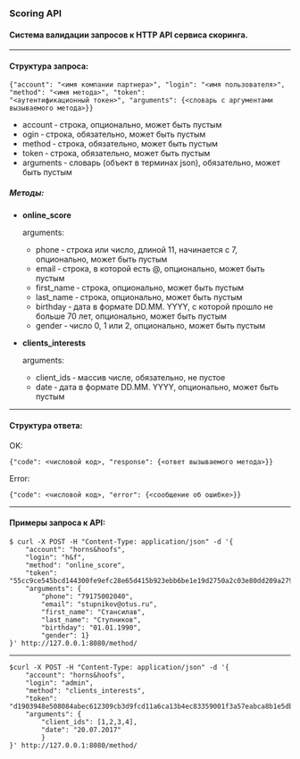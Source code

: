 ### Scoring API
#### Система валидации запросов к HTTP API сервиса скоринга.
***
#### Cтруктура запроса:

    {"account": "<имя компании партнера>", "login": "<имя пользователя>", "method": "<имя метода>", "token":
    "<аутентификационный токен>", "arguments": {<словарь с аргументами вызываемого метода>}}

* account ‐ строка, опционально, может быть пустым
* ogin ‐ строка, обязательно, может быть пустым
* method ‐ строка, обязательно, может быть пустым
* token ‐ строка, обязательно, может быть пустым
* arguments ‐ словарь (объект в терминах json), обязательно, может быть пустым


##### Методы:

- **online_score**

    arguments:
    * phone ‐ строка или число, длиной 11, начинается с 7, опционально, может быть пустым
    * email ‐ строка, в которой есть @, опционально, может быть пустым
    * first_name ‐ строка, опционально, может быть пустым
    * last_name ‐ строка, опционально, может быть пустым
    * birthday ‐ дата в формате DD.MM. YYYY, с которой прошло не больше 70 лет, опционально, может быть пустым
    * gender ‐ число 0, 1 или 2, опционально, может быть пустым


- **clients_interests**
    
    arguments:
    * client_ids ‐ массив числе, обязательно, не пустое
    * date ‐ дата в формате DD.MM. YYYY, опционально, может быть пустым
***

#### Структура ответа:

OK:

    {"code": <числовой код>, "response": {<ответ вызываемого метода>}}

Error:

    {"code": <числовой код>, "error": {<сообщение об ошибке>}}
***

#### Примеры запроса к API:
    $ curl -X POST -H "Content-Type: application/json" -d '{
        "account": "horns&hoofs", 
        "login": "h&f", 
        "method": "online_score", 
        "token": "55cc9ce545bcd144300fe9efc28e65d415b923ebb6be1e19d2750a2c03e80dd209a27954dca045e5bb12418e7d89b6d718a9e35af34e14e1d5bcd5a08f21fc95",
        "arguments": {
            "phone": "79175002040", 
            "email": "stupnikov@otus.ru", 
            "first_name": "Стансилав",
            "last_name": "Ступников", 
            "birthday": "01.01.1990", 
            "gender": 1}
    }' http://127.0.0.1:8080/method/
    
***   

    $curl -X POST -H "Content-Type: application/json" -d '{
        "account": "horns&hoofs", 
        "login": "admin", 
        "method": "clients_interests", 
        "token": "d1903948e508084abec612309cb3d9fcd11a6ca13b4ec83359001f3a57eabca8b1e5db80cd883fdc966d0bbdf23312520dcc6e3e6163ef8790e51fb7a76a0e08", 
        "arguments": {
            "client_ids": [1,2,3,4], 
            "date": "20.07.2017"
            }
    }' http://127.0.0.1:8080/method/


